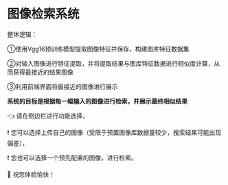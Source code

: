 # 图像检索系统

整体逻辑：

①使用Vgg16预训练模型提取图像特征并保存，构建图库特征数据集

②对输入图像进行特征提取，并将提取结果与图库特征数据进行相似度计算，从而获得最接近的结果图像

③利用前端界面将最接近的图像进行展示

**系统的目标是根据每一幅输入的图像进行检索，并展示最终相似结果**

👈 请在侧边栏进行功能选择，

❗️ 您可以选择上传自己的图像（受限于预置图像库数据量较少，搜索结果可能出现偏差），

❗️ 您也可以选择一个预先配置的图像，进行检索。

📸 祝您体验愉快！

